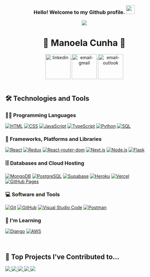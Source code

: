 <div>
 <h3 align="center">
    Hello! Welcome to my Github profile.
    <img src="https://media.giphy.com/media/hvRJCLFzcasrR4ia7z/giphy.gif" width="28">
 </h3>
    <p align="center">
      <a href="https://github.com/DenverCoder1/readme-typing-svg"><img src="https://readme-typing-svg.herokuapp.com/?lines=Full-Stack%20Development%20Student!;Always%20learning%20new%20things!&font=Fira%20Code&center=true&width=440&height=45&color=f75c7e&vCenter=true&size=22"></a>
    </p>
</div>

<div dsplay="inline-block" align="center">
 <h1>🦋 Manoela Cunha 🦋</h1>
 <a href="https://www.linkedin.com/in/manoela-cunha/" target="_blank">
    <img width="80px" src="https://img.icons8.com/bubbles/100/000000/linkedin.png" alt="linkedin" align="top" target="_blank">
 </a>
 <a href="mailto:manoela127@gmail.com">
    <img width="80px" src="https://img.icons8.com/bubbles/100/000000/gmail.png" alt="email-gmail" align="top"/>
 </a>
 <a href="mailto:manoela_fg@hotmail.com">
    <img width="80px" src="https://img.icons8.com/bubbles/100/000000/microsoft-outlook-2019.png" alt="email-outlook" align="top"/>
  </a>
</div>

</br>
  
## 🛠️ Technologies and Tools

### 👨‍💻 Programming Languages

<p>
    <a href="#"><img alt="HTML" src="https://img.shields.io/badge/HTML-E34F26.svg?logo=html5&logoColor=white"></a>
    <a href="#"><img alt="CSS" src="https://img.shields.io/badge/CSS-1572B6.svg?logo=css3&logoColor=white"></a>
    <a href="#"><img alt="JavaScript" src="https://img.shields.io/badge/JavaScript-F7DF1E.svg?logo=javascript&logoColor=black"></a>
    <a href="#"><img alt="TypeScript" src="https://img.shields.io/badge/TypeScript-007ACC.svg?logo=typescript&logoColor=white"></a>
    <a href="#"><img alt="Python" src="https://img.shields.io/badge/Python-14354C.svg?logo=python&logoColor=white"></a>
    <a href="#"><img alt="SQL" src="https://custom-icon-badges.herokuapp.com/badge/SQL-025E8C.svg?logo=database&logoColor=white"></a>
</p>

### 🧰 Frameworks, Platforms and Libraries

<p>
    <a href="#"><img alt="React" src="https://img.shields.io/badge/React-20232a.svg?logo=react&logoColor=%2361DAFB"></a>
    <a href="#"><img alt="Redux" src="https://img.shields.io/badge/Redux-593D88?logo=redux&logoColor=white"></a>
    <a href="#"><img alt="React-router-dom" src="https://img.shields.io/badge/React_Router-CA4245?logo=react-router&logoColor=white"></a>
    <a href="#"><img alt="Next.js" src="https://img.shields.io/badge/Next.js-black?logo=next.js&logoColor=white"></a>
    <a href="#"><img alt="Node.js" src="https://img.shields.io/badge/Node.js-43853D.svg?logo=node.js&logoColor=white"></a>
    <a href="#"><img alt="Flask" src="https://img.shields.io/badge/Flask-000000?logo=flask&logoColor=white"></a>
</p>

### 🗄️ Databases and Cloud Hosting

<p>
    <a href="#"><img alt="MongoDB" src ="https://img.shields.io/badge/MongoDB-4ea94b.svg?logo=mongodb&logoColor=white"></a>
    <a href="#"><img alt="PostgreSQL" src ="https://img.shields.io/badge/PostgreSQL-316192.svg?logo=postgresql&logoColor=white"></a>
    <a href="#"><img alt="Supabase" src ="https://img.shields.io/badge/Supabase-3ECF8E?logo=supabase&logoColor=white"></a>
    <a href="#"><img alt="Heroku" src="https://img.shields.io/badge/Heroku-430098.svg?logo=heroku&logoColor=white"></a>
    <a href="#"><img alt="Vercel" src="https://img.shields.io/badge/Vercel-000000.svg?logo=vercel&logoColor=white"></a>
    <a href="#"><img alt="GitHub Pages" src="https://img.shields.io/badge/GitHub%20Pages-327FC7.svg?logo=github&logoColor=white"></a>
</p>

### 💻 Software and Tools

<p>
    <a href="#"><img alt="Git" src="https://img.shields.io/badge/Git-F05033.svg?logo=git&logoColor=white"></a>
    <a href="#"><img alt="GitHub" src="https://img.shields.io/badge/GitHub-100000?logo=github&logoColor=white"></a>
    <a href="#"><img alt="Visual Studio Code" src="https://img.shields.io/badge/Visual%20Studio%20Code-0078d7.svg?logo=visual-studio-code&logoColor=white"></a>
    <a href="#"><img alt="Postman" src="https://img.shields.io/badge/Postman-FF6C37?logo=postman&logoColor=white"></a> 
</p>

### 🌱 I'm Learning
<p>
  <a href="#"><img alt="Django" src="https://img.shields.io/badge/Django-092E20?logo=django&logoColor=white"></a>
  <a href="#"><img alt="AWS" src="https://img.shields.io/badge/Amazon_AWS-232F3E?logo=amazon-aws&logoColor=white"></a>
</p>

</br>

## 📘 Top Projects I've Contributed to...

<!-- Repo info cards - https://github.com/anuraghazra/github-readme-stats -->
<p align="left">
<a href="https://github.com/ManoelaCunha/better-life-app">
  <img src="https://github-readme-stats.vercel.app/api/pin/?username=ManoelaCunha&repo=better-life-app&theme=react&bg_color=1F222E&title_color=F85D7F&icon_color=F8D866&hide_border=true&show_icons=false">
</a>
<a href="https://github.com/ManoelaCunha/cookin-receitas-afetivas">
  <img src="https://github-readme-stats.vercel.app/api/pin/?username=ManoelaCunha&repo=cookin-receitas-afetivas&theme=react&bg_color=1F222E&title_color=F85D7F&icon_color=F8D866&hide_border=true&show_icons=false">
</a>
<a href="https://github.com/ManoelaCunha/quokka-services">
  <img src="https://github-readme-stats.vercel.app/api/pin/?username=ManoelaCunha&repo=quokka-services&theme=react&bg_color=1F222E&title_color=F85D7F&icon_color=F8D866&hide_border=true&show_icons=false">
</a>
 <a href="https://github.com/ManoelaCunha/Quokkel">
  <img src="https://github-readme-stats.vercel.app/api/pin/?username=ManoelaCunha&repo=Quokkel&theme=react&bg_color=1F222E&title_color=F85D7F&icon_color=F8D866&hide_border=true&show_icons=false">
</a>
 <a href="https://github.com/ManoelaCunha/cookin-api">
  <img src="https://github-readme-stats.vercel.app/api/pin/?username=ManoelaCunha&repo=cookin-api&theme=react&bg_color=1F222E&title_color=F85D7F&icon_color=F8D866&hide_border=true&show_icons=false">
</a>

<!--
## 📊 Github Stats

<details> 
  <summary>💻 GitHub Profile Stats</summary>
  <br/>
   <a href="https://github.com/ManoelaCunha">
     <img height="180em" src="https://github-readme-stats.vercel.app/api?username=ManoelaCunha&show_icons=true&theme=react&bg_color=1F222E&title_color=F85D7F&icon_color=F8D866&hide_border=true&show_icons=false&include_all_commits=true&count_private=true"/>
   </a>
</details>
-->
